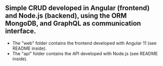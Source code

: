 ## Simple CRUD developed in Angular (frontend) and Node.js (backend), using the ORM MongoDB, and GraphQL as communication interface.

* The "web" folder contains the frontend developed with Angular 11 (see README inside).
* The "api" folder contains the API developed with Node.js (see README inside).